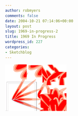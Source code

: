 ```yaml
---
author: robmyers
comments: false
date: 2004-10-21 07:14:06+00:00
layout: post
slug: 1969-in-progress-2
title: 1969 In Progress
wordpress_id: 227
categories:
- Sketchblog
---
```


![](/assets/1969_in_progress.gif)  


